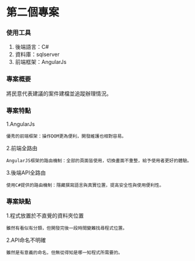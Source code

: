 # 第二個專案

### 使用工具

1.  後端語言：C#
2.  資料庫：sqlserver
3.  前端框架：AngularJs

### 專案概要

將民意代表建議的案件建檔並追蹤辦理情況。

### 專案特點
1.AngularJs
``` 
優秀的前端框架：操作DOM更為便利，開發維護也相對容易。
``` 
2.前端全路由
``` 
AngularJS框架的路由機制：全部的頁面皆使用，切換畫面不重整，給予使用者更好的體驗。
``` 
3.後端API全路由
``` 
使用C#提供的路由機制：隱藏撰寫語言與真實位置，提高安全性與使用便利性。
``` 

### 專案缺點

1.程式放置於不直覺的資料夾位置
``` 
雖然有看似有分類，但開發完後一段時間變難找尋程式位置。
``` 
2.API命名不明確
``` 
雖然是有意義的命名，但無從得知是哪一知程式所需要的。
``` 
